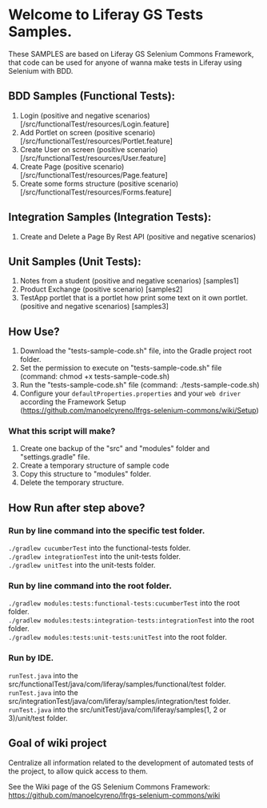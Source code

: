 # Welcome to Liferay GS Tests Samples.

These SAMPLES are based on Liferay GS Selenium Commons Framework, that code can be used for anyone of wanna make tests in Liferay using Selenium with BDD.

## BDD Samples (Functional Tests):

1. Login (positive and negative scenarios) [/src/functionalTest/resources/Login.feature]
2. Add Portlet on screen (positive scenario) [/src/functionalTest/resources/Portlet.feature]
3. Create User on screen (positive scenario) [/src/functionalTest/resources/User.feature]
4. Create Page (positive scenario) [/src/functionalTest/resources/Page.feature]
5. Create some forms structure (positive scenario) [/src/functionalTest/resources/Forms.feature]

## Integration Samples (Integration Tests):

1. Create and Delete a Page By Rest API (positive and negative scenarios)

## Unit Samples (Unit Tests):

1. Notes from a student (positive and negative scenarios) [samples1]
2. Product Exchange (positive scenario) [samples2]
3. TestApp portlet that is a portlet how print some text on it own portlet. (positive and negative scenarios) [samples3]

## How Use?

1. Download the "tests-sample-code.sh" file, into the Gradle project root folder.
2. Set the permission to execute on "tests-sample-code.sh" file (command: chmod +x tests-sample-code.sh)
3. Run the "tests-sample-code.sh" file (command: ./tests-sample-code.sh)
4. Configure your `defaultProperties.properties` and your `web driver` according the Framework Setup (https://github.com/manoelcyreno/lfrgs-selenium-commons/wiki/Setup)

### What this script will make?

1. Create one backup of the "src" and "modules" folder and "settings.gradle" file.
2. Create a temporary structure of sample code
3. Copy this structure to "modules" folder.
4. Delete the temporary structure.

## How Run after step above?

### Run by line command into the specific test folder.

`./gradlew cucumberTest` into the functional-tests folder.
<br> `./gradlew integrationTest` into the unit-tests folder.
<br> `./gradlew unitTest` into the unit-tests folder.

### Run by line command into the root folder.

`./gradlew modules:tests:functional-tests:cucumberTest` into the root folder.
<br> `./gradlew modules:tests:integration-tests:integrationTest` into the root folder.
<br> `./gradlew modules:tests:unit-tests:unitTest` into the root folder.


### Run by IDE.

`runTest.java` into the src/functionalTest/java/com/liferay/samples/functional/test folder.
<br> `runTest.java` into the src/integrationTest/java/com/liferay/samples/integration/test folder.
<br> `runTest.java` into the src/unitTest/java/com/liferay/samples(1, 2 or 3)/unit/test folder.

## Goal of wiki project

Centralize all information related to the development of automated tests of the project, to allow quick access to them.

See the Wiki page of the GS Selenium Commons Framework: https://github.com/manoelcyreno/lfrgs-selenium-commons/wiki
